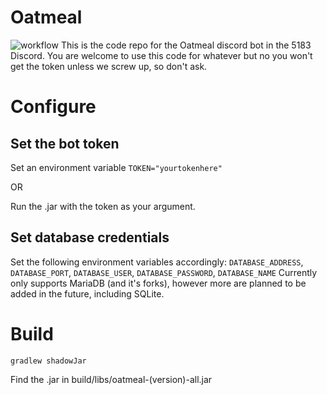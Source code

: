 # Oatmeal
![workflow](https://github.com/frc5183/oatmeal/actions/workflows/build-gradle.yml/badge.svg)
This is the code repo for the Oatmeal discord bot in the 5183 Discord. You are welcome to use this code for whatever but no you won't get the token unless we screw up, so don't ask.

# Configure
## Set the bot token
Set an environment variable `TOKEN="yourtokenhere"`

OR

Run the .jar with the token as your argument.

## Set database credentials
Set the following environment variables accordingly: `DATABASE_ADDRESS`, `DATABASE_PORT`, `DATABASE_USER`, `DATABASE_PASSWORD`, `DATABASE_NAME`
Currently only supports MariaDB (and it's forks), however more are planned to be added in the future, including SQLite.

# Build
```
gradlew shadowJar
```
Find the .jar in build/libs/oatmeal-(version)-all.jar
